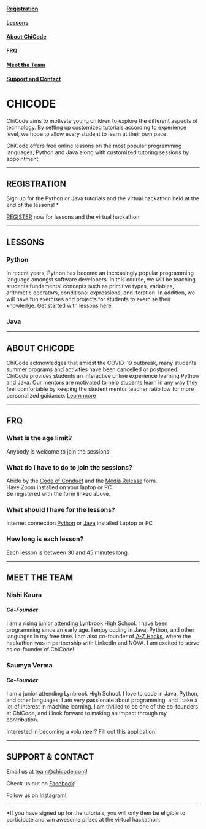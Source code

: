 
#### [Registration](#registration-1)  
#### [Lessons](#lessons-1) 
#### [About ChiCode](#about-chicode-1) 
#### [FRQ](#frq-1)
#### [Meet the Team](#meet-the-team-1)
#### [Support and Contact](#support--contact)

# CHICODE
ChiCode aims to motivate young children to explore the different aspects of technology. By setting up customized tutorials according to experience level, we hope to allow every student to learn at their own pace. 

ChiCode offers free online lessons on the most popular programming languages, Python and Java along with customized tutoring sessions by appointment.

---------------------

## REGISTRATION

Sign up for the Python or Java tutorials and the virtual hackathon held at the end of the lessons! *

[REGISTER](https://docs.google.com/forms/d/e/1FAIpQLScg75TsBWCrEvDgU0xCVGNjvdDetL7K8xNNb3CkI706jPZMcw/viewform) now for lessons and the virtual hackathon.

---------------------

## LESSONS
### Python
In recent years, Python has become an increasingly popular programming language amongst software developers. In this course, we will be teaching students fundamental concepts such as primitive types, variables, arithmetic operators, conditional expressions, and iteration. In addition, we will have fun exercises and projects for students to exercise their knowledge. 
Get started with lessons here.
### Java

---------------------

## ABOUT CHICODE

ChiCode acknowledges that amidst the COVID-19 outbreak, many students' summer programs and activities have been cancelled or postponed. ChiCode provides students an interactive online experience learning Python and Java. Our mentors are motivated to help students learn in any way they feel comfortable by keeping the student mentor teacher ratio low for more personalized guidance.
[Learn more](https://www.powtoon.com/online-presentation/dO213uOsrY2/school-syllabus/?mode=movie)

---------------------

## FRQ
### What is the age limit? 
Anybody is welcome to join the sessions!
### What do I have to do to join the sessions?
Abide by the [Code of Conduct](https://www.google.com/url?q=https://tinyurl.com/chicode-codeofconduct&sa=D&ust=1591432515947000&usg=AFQjCNHeAM5x7UTFxuDgQ_dAVX4t7kpzXg) and the [Media Release](https://www.google.com/url?q=https://tinyurl.com/chicode-mediarelease&sa=D&ust=1591432515947000&usg=AFQjCNG4HqKlHMGytkO0V4NGSqgumZo5XA) form.  
Have Zoom installed on your laptop or PC.  
Be registered with the form linked above.
### What should I have for the lessons?
Internet connection  [Python](https://wiki.python.org/moin/BeginnersGuide/Download) or [Java](https://java.com/en/download/help/download_options.xml) installed  Laptop or PC
### How long is each lesson?
Each lesson is between 30 and 45 minutes long.

---------------------

## MEET THE TEAM
### Nishi Kaura
#### *Co-Founder*
I am a rising junior attending Lynbrook High School. I have been programming since an early age. I enjoy coding in Java, Python, and other languages in my free time. I am also co-founder of [A-Z Hacks](https://www.a-zhacks.com), where the hackathon was in partnership with LinkedIn and NOVA. I am excited to serve as co-founder of ChiCode!

### Saumya Verma
#### *Co-Founder*
I am a junior attending Lynbrook High School. I love to code in Java, Python, and other languages. I am very passionate about programming, and I take a lot of interest in machine learning. I am thrilled to be one of the co-founders at ChiCode, and I look forward to making an impact through my contribution.


Interested in becoming a volunteer? Fill out this application.

---------------------

## SUPPORT & CONTACT

Email us at team@chicode.com!

Check us out on [Facebook](https://www.facebook.com)!

Follow us on [Instagram](https://www.instagram.com)!

---------------------
*If you have signed up for the tutorials, you will only then be eligible to participate and win awesome prizes at the virtual hackathon.



